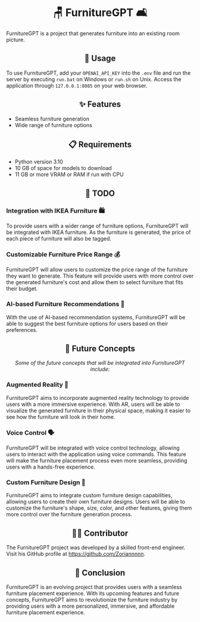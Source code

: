 <h1 align="center">🪑 FurnitureGPT 🛋️</h1>

<p>FurnitureGPT is a project that generates furniture into an existing room picture.</p>

<h2 align="center">🚀 Usage</h2>

<p>To use FurnitureGPT, add your <code>OPENAI_API_KEY</code> into the <code>.env</code> file and run the server by executing <code>run.bat</code> on Windows or <code>run.sh</code> on Unix. Access the application through <code>127.0.0.1:8085</code> on your web browser.</p>

<h2 align="center">✨ Features</h2>

<p align="center"><i></i></p>

<ul>
  <li>Seamless furniture generation</li>
  <li>Wide range of furniture options</li>
</ul>

<h2 align="center">📋 Requirements</h2>

<ul>
  <li>Python version 3.10</li>
  <li>10 GB of space for models to download</li>
  <li>11 GB or more VRAM or RAM if run with CPU</li>
</ul>

<h2 align="center">📝 TODO</h2>

<h3>Integration with IKEA Furniture 🛍️</h3>

<p>To provide users with a wider range of furniture options, FurnitureGPT will be integrated with IKEA furniture. As the furniture is generated, the price of each piece of furniture will also be tagged.</p>

<h3>Customizable Furniture Price Range 💰</h3>

<p>FurnitureGPT will allow users to customize the price range of the furniture they want to generate. This feature will provide users with more control over the generated furniture's cost and allow them to select furniture that fits their budget.</p>

<h3>AI-based Furniture Recommendations 🤖</h3>

<p>With the use of AI-based recommendation systems, FurnitureGPT will be able to suggest the best furniture options for users based on their preferences.</p>

<h2 align="center">🚀 Future Concepts</h2>

<p align="center"><i>Some of the future concepts that will be integrated into FurnitureGPT include:</i></p>

<h3>Augmented Reality 🌟</h3>

<p>FurnitureGPT aims to incorporate augmented reality technology to provide users with a more immersive experience. With AR, users will be able to visualize the generated furniture in their physical space, making it easier to see how the furniture will look in their home.</p>

<h3>Voice Control 🗣️</h3>

<p>FurnitureGPT will be integrated with voice control technology, allowing users to interact with the application using voice commands. This feature will make the furniture placement process even more seamless, providing users with a hands-free experience.</p>

<h3>Custom Furniture Design 🎨</h3>

<p>FurnitureGPT aims to integrate custom furniture design capabilities, allowing users to create their own furniture designs. Users will be able to customize the furniture's shape, size, color, and other features, giving them more control over the furniture generation process.</p>

<h2 align="center">👨‍💻 Contributor</h2>

<p>The FurnitureGPT project was developed by a skilled front-end engineer. Visit his GitHub profile at <a href="https://github.com/asd">https://github.com/Zoriannnnn</a>.</p>

<h2 align="center">👋 Conclusion</h2>

<p>FurnitureGPT is an evolving project that provides users with a seamless furniture placement experience. With its upcoming features and future concepts, FurnitureGPT aims to revolutionize the furniture industry by providing users with a more personalized, immersive, and affordable furniture placement experience.</p>
